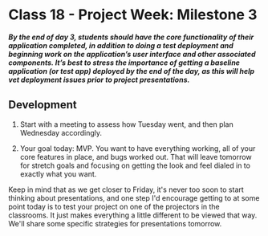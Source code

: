 # Class 18 -  Project Week: Milestone 3

***By the end of day 3, students should have the core functionality of their application completed, in addition to doing a test deployment and beginning work on the application’s user interface and other associated components. It’s best to stress the importance of getting a baseline application (or test app) deployed by the end of the day, as this will help vet deployment issues prior to project presentations.***

## Development

1. Start with a meeting to assess how Tuesday went, and then plan Wednesday accordingly.

2. Your goal today: MVP. You want to have everything working, all of your core features in place, and bugs worked out. That will leave tomorrow for stretch goals and focusing on getting the look and feel dialed in to exactly what you want.

Keep in mind that as we get closer to Friday, it's never too soon to start thinking about presentations, and one step I'd encourage getting to at some point today is to test your project on one of the projectors in the classrooms. It just makes everything a little different to be viewed that way. We'll share some specific strategies for presentations tomorrow.
